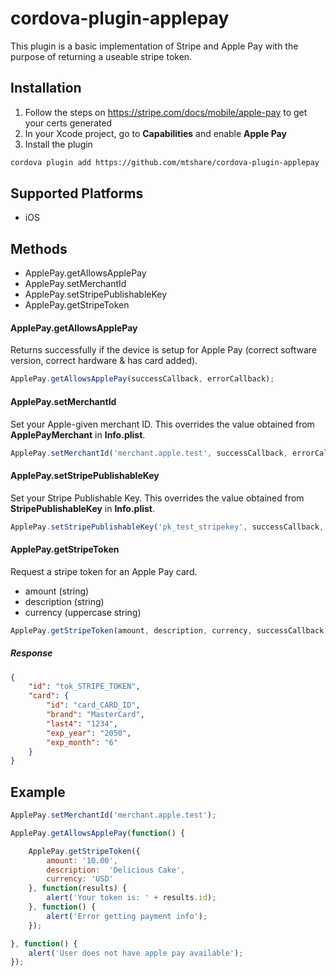 # cordova-plugin-applepay

This plugin is a basic implementation of Stripe and Apple Pay with the purpose of returning a useable stripe token.


## Installation

1. Follow the steps on https://stripe.com/docs/mobile/apple-pay to get your certs generated
2. In your Xcode project, go to **Capabilities** and enable **Apple Pay**
3. Install the plugin
```sh
cordova plugin add https://github.com/mtshare/cordova-plugin-applepay
```

## Supported Platforms

- iOS

## Methods

- ApplePay.getAllowsApplePay
- ApplePay.setMerchantId
- ApplePay.setStripePublishableKey
- ApplePay.getStripeToken

#### ApplePay.getAllowsApplePay

Returns successfully if the device is setup for Apple Pay (correct software version, correct hardware & has card added).

```js
ApplePay.getAllowsApplePay(successCallback, errorCallback);
```

#### ApplePay.setMerchantId

Set your Apple-given merchant ID. This overrides the value obtained from **ApplePayMerchant** in **Info.plist**.

```js
ApplePay.setMerchantId('merchant.apple.test', successCallback, errorCallback);
```

#### ApplePay.setStripePublishableKey

Set your Stripe Publishable Key. This overrides the value obtained from **StripePublishableKey** in **Info.plist**.

```js
ApplePay.setStripePublishableKey('pk_test_stripekey', successCallback, errorCallback);
```

#### ApplePay.getStripeToken

Request a stripe token for an Apple Pay card. 
- amount (string)
- description (string)
- currency (uppercase string)

```js
ApplePay.getStripeToken(amount, description, currency, successCallback, errorCallback);
```

##### Response
```json
{
	"id": "tok_STRIPE_TOKEN",
	"card": {
		"id": "card_CARD_ID",
		"brand": "MasterCard",
		"last4": "1234",
		"exp_year": "2050",
		"exp_month": "6"
	}
}
```

## Example

```js
ApplePay.setMerchantId('merchant.apple.test');

ApplePay.getAllowsApplePay(function() {

	ApplePay.getStripeToken({
		amount: '10.00',
		description:  'Delicious Cake',
		currency: 'USD'
	}, function(results) {
		alert('Your token is: ' + results.id);
	}, function() {
		alert('Error getting payment info');
	});

}, function() {
	alert('User does not have apple pay available');
});

```